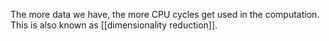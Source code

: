 The more data we have, the more CPU cycles get used  in the computation. This is also known as [[dimensionality reduction]].
